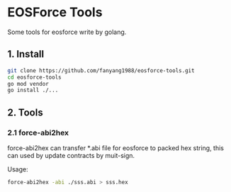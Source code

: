 # EOSForce Tools

Some tools for eosforce write by golang.

## 1. Install

```bash
git clone https://github.com/fanyang1988/eosforce-tools.git
cd eosforce-tools
go mod vendor
go install ./...
```

## 2. Tools

### 2.1 force-abi2hex

force-abi2hex can transfer *.abi file for eosforce to packed hex string, this can used by update contracts by muit-sign.

Usage:

```bash
force-abi2hex -abi ./sss.abi > sss.hex
```
